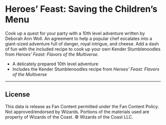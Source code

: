 # Heroes’ Feast: Saving the Children’s Menu

Cook up a quest for your party with a 10th level adventure written by Deborah Ann Woll. An agreement to help a popular chef escalates into a giant-sized adventure full of danger, royal intrigue, and cheese. Add a dash of fun with the included recipe to cook up your own Kender Stumblenoodles from *Heroes’ Feast: Flavors of the Multiverse.*

- A delicately prepared 10th level adventure
- Includes the Kender Stumblenoodles recipe from *Heroes’ Feast: Flavors of the Multiverse*

---

## License

This data is release as Fan Content permitted under the Fan Content Policy. Not approved/endorsed by Wizards. Portions of the materials used are property of Wizards of the Coast. © Wizards of the Coast LLC.
